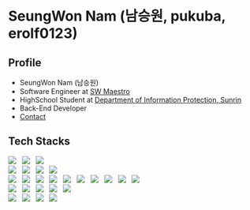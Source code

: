 # SeungWon Nam (남승원, pukuba, erolf0123)

## Profile
* SeungWon Nam (남승원)
* Software Engineer at [SW Maestro](https://swmaestro.org/sw/main/main.do)
* HighSchool Student at [Department of Information Protection, Sunrin](http://sunrint.hs.kr/index.do)
* Back-End Developer
* [Contact](mailto:pukuba@kakao.com)

## Tech Stacks

<div style="display: inline-block">
  <img src="https://img.shields.io/badge/Node.js-339933?logoColor=FFFFFF&logo=Node.js&style=flat-square"> &nbsp;
  <img src="https://img.shields.io/badge/TypeScript-3178C6?logoColor=FFFFFF&logo=TypeScript&style=flat-square"> &nbsp;
  <img src="https://img.shields.io/badge/JavaScript-F7DF1E?logoColor=FFFFFF&logo=Javascript&style=flat-square"> &nbsp;
  
  <br>
  <img src="https://img.shields.io/badge/Express-000000?logoColor=FFFFFF&logo=express&style=flat-square"> &nbsp;
  <img src="https://img.shields.io/badge/Apollo%20GraphQL-311C87?logoColor=FFFFFF&logo=Apollo%20GraphQL&style=flat-square"> &nbsp;
  <img src="https://img.shields.io/badge/Mocha-8D6748?logoColor=FFFFFF&logo=mocha&style=flat-square"> &nbsp;
  <img src="https://img.shields.io/badge/NestJS-E0234E?logoColor=FFFFFF&logo=NestJS&style=flat-square"> &nbsp;
  <br>
  <img src="https://img.shields.io/badge/GRPC-4285F4?logoColor=FFFFFF&logo=google&style=flat-square"> &nbsp;
  <img src="https://img.shields.io/badge/GraphQL-E10098?logoColor=FFFFFF&logo=GraphQL&style=flat-square"> &nbsp;
  <img src="https://img.shields.io/badge/NCP-03C75A?logoColor=FFFFFF&logo=naver&style=flat-square"> &nbsp;
  <img src="https://img.shields.io/badge/Amazon AWS-232F3E?logoColor=FFFFFF&logo=Amazon AWS&style=flat-square"> &nbsp;
  <img src="https://img.shields.io/badge/Nginx-009639?logoColor=FFFFFF&logo=Nginx&style=flat-square"> &nbsp;
  <img src="https://img.shields.io/badge/Docker_Swarm-2496ED?logoColor=FFFFFF&logo=Docker&style=flat-square"> &nbsp;
  <img src="https://img.shields.io/badge/Travis_CI-3EAAAF?logoColor=FFFFFF&logo=travis&style=flat-square"> &nbsp;
  <img src="https://img.shields.io/badge/Swagger-85EA2D?logoColor=FFFFFF&logo=swagger&style=flat-square"> &nbsp;
  <img src="https://img.shields.io/badge/Firebase-FFCA28?logoColor=FFFFFF&logo=Firebase&style=flat-square"> &nbsp;
  <img src="https://img.shields.io/badge/Cloudflare-F38020?logoColor=FFFFFF&logo=Cloudflare&style=flat-square"> &nbsp;
  <br>
  <img src="https://img.shields.io/badge/MongoDB-47A248?logoColor=FFFFFF&logo=MongoDB&style=flat-square"> &nbsp;
  <img src="https://img.shields.io/badge/Redis-DC382D?logoColor=FFFFFF&logo=Redis&style=flat-square"> &nbsp;
  <img src="https://img.shields.io/badge/SQLite-003B57?logoColor=FFFFFF&logo=SQLite&style=flat-square"> &nbsp;
  <img src="https://img.shields.io/badge/MySQL-4479A1?logoColor=FFFFFF&logo=Mysql&style=flat-square"> &nbsp;
  <img src="https://img.shields.io/badge/MemCached-65C2CB?logoColor=Memcached&logo=&style=flat-square"> &nbsp;
  <br>
  <img src="https://img.shields.io/badge/Git-F05032?logoColor=FFFFFF&logo=Git&style=flat-square"> &nbsp;
  <img src="https://img.shields.io/badge/Git LFS-F64935?logoColor=FFFFFF&logo=Git-Lfs&style=flat-square"> &nbsp;
  <img src="https://img.shields.io/badge/GitLab-FCA121?logoColor=FFFFFF&logo=Gitlab&style=flat-square"> &nbsp;
  <img src="https://img.shields.io/badge/Github-181717?logoColor=FFFFFF&logo=Github&style=flat-square"> &nbsp;
</div>
